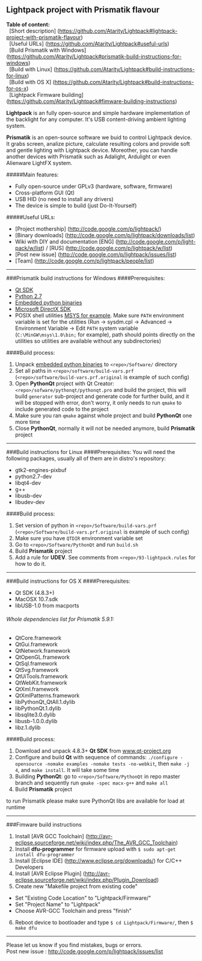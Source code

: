 Lightpack project with Prismatik flavour
---------

**Table of content:** <br />
&nbsp;&nbsp;[Short description] (https://github.com/Atarity/Lightpack#lightpack-project-with-prismatik-flavour) <br />
&nbsp;&nbsp;[Useful URLs] (https://github.com/Atarity/Lightpack#useful-urls) <br />
&nbsp;&nbsp;[Build Prismatik with Windows] (https://github.com/Atarity/Lightpack#prismatik-build-instructions-for-windows) <br />
&nbsp;&nbsp;[Build with Linux] (https://github.com/Atarity/Lightpack#build-instructions-for-linux) <br />
&nbsp;&nbsp;[Build with OS X] (https://github.com/Atarity/Lightpack#build-instructions-for-os-x) <br />
&nbsp;&nbsp;[Lightpack Firmware building] (https://github.com/Atarity/Lightpack#fimware-building-instructions) <br />


**Lightpack** is an fully open-source and simple hardware implementation of the backlight for any computer. It's USB content-driving ambient lighting system.

**Prismatik** is an open-source software we buid to control Lightpack device. It grabs screen, analize picture,
calculate resulting colors and provide soft and gentle lighting with Lightpack device. Moreother, you can 
handle another devices with Prismatik such as Adalight, Ardulight or even Alienware LightFX system.

#####Main features:
* Fully open-source under GPLv3 (hardware, software, firmware)
* Cross-platform GUI (Qt)
* USB HID (no need to install any drivers)
* The device is simple to build (just Do-It-Yourself) 

#####Useful URLs:
* [Project mothership] (http://code.google.com/p/lightpack/)
* [Binary downloads] (http://code.google.com/p/lightpack/downloads/list)
* Wiki with DIY and documentation [ENG] (http://code.google.com/p/light-pack/w/list) / [RUS] (http://code.google.com/p/lightpack/w/list)
* [Post new issue] (http://code.google.com/p/lightpack/issues/list)
* [Team] (http://code.google.com/p/lightpack/people/list)

---

###Prismatik build instructions for Windows
####Prerequisites:
* [Qt SDK](http://qt-project.org/downloads)
* [Python 2.7](http://python.org/download)
* [Embedded python binaries](https://lightpack.googlecode.com/files/python_binaries_win32.zip)
* [Microsoft DirectX SDK](http://www.microsoft.com/en-us/download/details.aspx?id=6812)
* POSIX shell utilities [MSYS for example](http://www.mingw.org/wiki/MSYS). Make sure `PATH` environment variable is set for the utilities (Run &rarr; sysdm.cpl &rarr; Advanced &rarr; Environment Variable &rarr; Edit `PATH` system variable (`C:\MinGW\msys\1.0\bin;` for example), path should points directly on the utilities so utilities are available without any subdirectories)

####Build process:
1. Unpack [embedded python binaries](https://lightpack.googlecode.com/files/python_binaries_win32.zip) to `<repo>/Software/` directory
2. Set all paths in `<repo>/software/build-vars.prf` (`<repo>/software/build-vars.prf.original` is example of such config)
3. Open **PythonQt** project with Qt Creator: `<repo>/sofware/pythonqt/pythonqt.pro` and build the project, this will build `generator` sub-project and generate code for further build, and it will be stopped with error, don't worry, it only needs to run `qmake` to include generated code to the project
4. Make sure you ran `qmake` against whole project and build **PythonQt** one more time
5. Close **PythonQt**, normally it will not be needed anymore, build **Prismatik** project

---

###Build instructions for Linux
####Prerequisites:
You will need the following packages, usually all of them are in distro's repository:
* gtk2-engines-pixbuf
* python2.7-dev
* libqt4-dev
* g++
* libusb-dev
* libudev-dev

####Build process:
1. Set version of python in `<repo>/Software/build-vars.prf` (`<repo>/Software/build-vars.prf.original` is example of such config)
2. Make sure you have `QTDIR` environment variable set
3. Go to `<repo>/Software/PythonQt` and run `build.sh`
4. Build **Prismatik** project
5. Add a rule for **UDEV**. See comments from `<repo>/93-lightpack.rules` for how to do it.

---

###Build instructions for OS X
####Prerequisites:
* Qt SDK (4.8.3+)
* MacOSX 10.7.sdk
* libUSB-1.0 from macports

###### Whole dependencies list for Prismatik 5.9.1:
* QtCore.framework
* QtGui.framework
* QtNetwork.framework
* QtOpenGL.framework
* QtSql.framework
* QtSvg.framework
* QtUiTools.framework
* QtWebKit.framework
* QtXml.framework
* QtXmlPatterns.framework
* libPythonQt_QtAll.1.dylib
* libPythonQt.1.dylib
* libsqlite3.0.dylib
* libusb-1.0.0.dylib
* libz.1.dylib

####Build process:
1. Download and unpack 4.8.3+ **Qt SDK** from www.qt-project.org
2. Configure and build **Qt** with sequence of commands: `./configure -opensource -nomake examples -nomake tests -no-webkit`, then `make -j 4`, and `make install`. It will take some time
3. Building **PythonQt**: go to `<repo>/Software/PythonQt` in repo master branch and sequently run `qmake -spec macx-g++` and `make all`
4. Build **Prismatik** project

to run Prismatik please make sure PythonQt libs are available for load at runtime 

---

###Fimware build instructions
1. Install [AVR GCC Toolchain] (http://avr-eclipse.sourceforge.net/wiki/index.php/The_AVR_GCC_Toolchain)
2. Install **dfu-programmer** for firmware upload with `$ sudo apt-get install dfu-programmer`
3. Install [Eclipse IDE] (http://www.eclipse.org/downloads/) for C/C++ Developers
4. Install [AVR Eclipse Plugin] (http://avr-eclipse.sourceforge.net/wiki/index.php/Plugin_Download)
5. Create new "Makefile project from existing code"
 * Set "Existing Code Location" to "Lightpack/Firmware/"
 * Set "Project Name" to "Lightpack"
 * Choose AVR-GCC Toolchain and press "finish"
6. Reboot device to bootloader and type `$ cd Lightpack/Firmware/`, then `$ make dfu`

---

Please let us know if you find mistakes, bugs or errors.<br />
Post new issue : http://code.google.com/p/lightpack/issues/list
